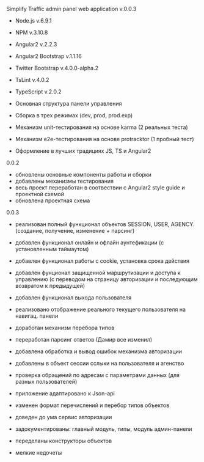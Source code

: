 Simplify Traffic admin panel web application v.0.0.3

- Node.js v.6.9.1
- NPM v.3.10.8
- Angular2 v.2.2.3
- Angular2 Bootstrap v.1.1.16
- Twitter Bootstrap v.4.0.0-alpha.2
- TsLint v.4.0.2
- TypeScript v.2.0.2

- Основная структура панели управления
- Сборка в трех режимах (dev, prod, prod.exp)
- Механизм unit-тестирования на основе karma (2 реальных теста)
- Механизм e2e-тестирования на основе protracktor (1 пробный тест)
- Оформление в лучших традициях JS, TS и Angular2
 
 0.0.2
 
  - обновлены основные компоненты работы и сборки
  - добавлены механизмы тестирования
  - весь проект переработан в соотвествии с Angular2 style guide и проектной схемой
  - обновлена проектная схема

  0.0.3
  
  - реализован полный функционал объектов SESSION, USER, AGENCY. (создание, получение, изменение + 
  парсинг)
  - добавлен функционал онлайн и офлайн аунтефикации (с установленным таймаутом)
  - добавлен функционал работы с cookie, установка срока действия
  - добавлен фунционал защищенной маршрутизации и доступа к управлению (с переводом на 
    cтраницу авторизации и последующим возвратом к предыдущей)
  - добавлен функционал выхода пользователя
  - реализовано отображение реального текущего пользователя на навигац. панели
  - доработан механизм перебора типов
  - переработан парсинг ответов (Дамир все изменил)
  - добавлена обработка и вывод ошибок механизма авторизации

  - добавлены в объект сессии сслыки на пользователя и агенство
  - проверка обращений по адресам с параметрами данных (для разных пользователей)
  - приложение адаптировано к Json-api
  - изменен формат перечислений и перебор типов объектов
  - доведен до ума сервис авторизации
  - задокументированы: главный модуль, типы, модуль админ-панели
  - переделаны конструкторы объектов
  - мелкие недочеты
  